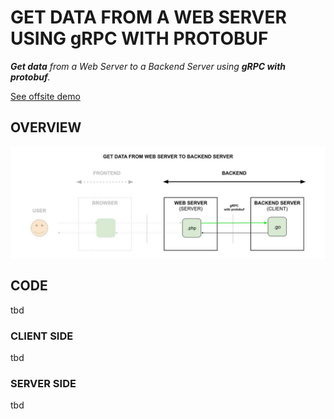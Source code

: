 # GET DATA FROM A WEB SERVER USING gRPC WITH PROTOBUF

_**Get data**
from a Web Server
to a Backend Server
using **gRPC with protobuf**._

[See offsite demo](http://www.jeffdecola.com/my-frontend-and-backend-api-examples/index.php?page=get-data-from-web-server-to-backend-server-using-grpc-with-protobuf)

## OVERVIEW

![IMAGE](../../../docs/pics/get-data-from-web-server-to-backend-server-using-grpc-with-protobuf.jpg)

## CODE

tbd

### CLIENT SIDE

tbd

### SERVER SIDE

tbd
